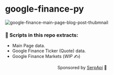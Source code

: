 # google-finance-py

![google-finance-main-page-blog-post-thubmnail](https://user-images.githubusercontent.com/78694043/181481376-3cec602a-8a96-4c32-9d2f-29cb3c07fe62.png)

### 📜 Scripts in this repo extracts:

- Main Page data.
- Google Finance Ticker (Quote) data.
- Google Finance Markets (_WIP_ ✍)

<p align="center">
  Sponsored by <a href="https://serpapi.com/">SerpApi</a> 💜
</p>
